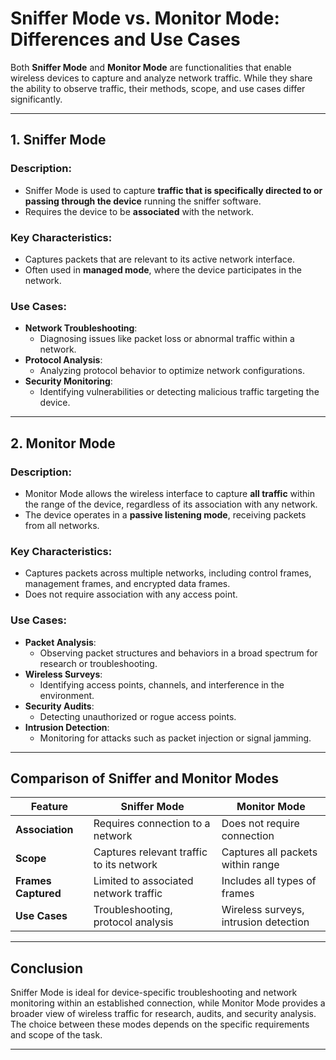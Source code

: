 # Sniffer Mode vs. Monitor Mode: Differences and Use Cases

Both **Sniffer Mode** and **Monitor Mode** are functionalities that enable wireless devices to capture and analyze network traffic. While they share the ability to observe traffic, their methods, scope, and use cases differ significantly.

---

## **1. Sniffer Mode**

### **Description**:
- Sniffer Mode is used to capture **traffic that is specifically directed to or passing through the device** running the sniffer software.
- Requires the device to be **associated** with the network.

### **Key Characteristics**:
- Captures packets that are relevant to its active network interface.
- Often used in **managed mode**, where the device participates in the network.

### **Use Cases**:
- **Network Troubleshooting**:
  - Diagnosing issues like packet loss or abnormal traffic within a network.
- **Protocol Analysis**:
  - Analyzing protocol behavior to optimize network configurations.
- **Security Monitoring**:
  - Identifying vulnerabilities or detecting malicious traffic targeting the device.

---

## **2. Monitor Mode**

### **Description**:
- Monitor Mode allows the wireless interface to capture **all traffic** within the range of the device, regardless of its association with any network.
- The device operates in a **passive listening mode**, receiving packets from all networks.

### **Key Characteristics**:
- Captures packets across multiple networks, including control frames, management frames, and encrypted data frames.
- Does not require association with any access point.

### **Use Cases**:
- **Packet Analysis**:
  - Observing packet structures and behaviors in a broad spectrum for research or troubleshooting.
- **Wireless Surveys**:
  - Identifying access points, channels, and interference in the environment.
- **Security Audits**:
  - Detecting unauthorized or rogue access points.
- **Intrusion Detection**:
  - Monitoring for attacks such as packet injection or signal jamming.

---

## **Comparison of Sniffer and Monitor Modes**

| Feature               | **Sniffer Mode**                   | **Monitor Mode**                 |
|-----------------------|-------------------------------------|-----------------------------------|
| **Association**       | Requires connection to a network    | Does not require connection       |
| **Scope**             | Captures relevant traffic to its network | Captures all packets within range |
| **Frames Captured**   | Limited to associated network traffic | Includes all types of frames      |
| **Use Cases**         | Troubleshooting, protocol analysis   | Wireless surveys, intrusion detection |

---

## **Conclusion**

Sniffer Mode is ideal for device-specific troubleshooting and network monitoring within an established connection, while Monitor Mode provides a broader view of wireless traffic for research, audits, and security analysis. The choice between these modes depends on the specific requirements and scope of the task.

---
